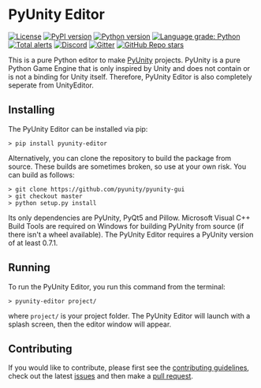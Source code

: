 # PyUnity Editor

[![License](https://img.shields.io/pypi/l/pyunity-editor.svg?logo=python&logoColor=FBE072)](https://github.com/pyunity/pyunity-gui/blob/master/LICENSE)
[![PyPI version](https://img.shields.io/pypi/v/pyunity-editor.svg?logo=python&logoColor=FBE072)](https://pypi.python.org/pypi/pyunity-gui)
[![Python version](https://img.shields.io/pypi/pyversions/pyunity-editor.svg?logo=python&logoColor=FBE072)](https://pypi.python.org/pypi/pyunity-gui)
[![Language grade: Python](https://img.shields.io/lgtm/grade/python/g/pyunity/pyunity-editor.svg?logo=lgtm)](https://lgtm.com/projects/g/pyunity/pyunity-gui/context:python)
[![Total alerts](https://img.shields.io/lgtm/alerts/g/pyunity/pyunity-gui.svg?logo=lgtm&logoWidth=18)](https://lgtm.com/projects/g/pyunity/pyunity-gui/alerts/)
[![Discord](https://img.shields.io/discord/835911328693616680?logo=discord&label=discord)](https://discord.gg/zTn48BEbF9)
[![Gitter](https://badges.gitter.im/pyunity/community.svg)](https://gitter.im/pyunity/community?utm_source=badge&utm_medium=badge&utm_campaign=pr-badge)
[![GitHub Repo stars](https://img.shields.io/github/stars/pyunity/pyunity-gui?logo=github)](https://github.com/pyunity/pyunity-gui/stargazers)

This is a pure Python editor to make [PyUnity](https://github.com/pyunity/pyunity) projects.
PyUnity is a pure Python Game Engine that is only inspired by Unity and does not contain or is not a binding for Unity itself.
Therefore, PyUnity Editor is also completely seperate from UnityEditor.

## Installing

The PyUnity Editor can be installed via pip:

    > pip install pyunity-editor

Alternatively, you can clone the repository to build the package from source. These builds are sometimes broken, so use at your own risk. You can build as follows:

    > git clone https://github.com/pyunity/pyunity-gui
    > git checkout master
    > python setup.py install

Its only dependencies are PyUnity, PyQt5 and Pillow. Microsoft Visual C++ Build Tools are required on Windows for building PyUnity from source (if there isn't a wheel available). The PyUnity Editor requires a PyUnity version of at least 0.7.1.

## Running
To run the PyUnity Editor, you run this command from the terminal:

    > pyunity-editor project/

where `project/` is your project folder. The PyUnity Editor will launch with a splash screen, then the editor window will appear.

## Contributing

If you would like to contribute, please
first see the [contributing guidelines](https://github.com/pyunity/pyunity-gui/blob/master/contributing.md),
check out the latest [issues](https://github.com/pyunity/pyunity-gui/issues)
and then make a [pull request](https://github.com/pyunity/pyunity-gui/pulls).

